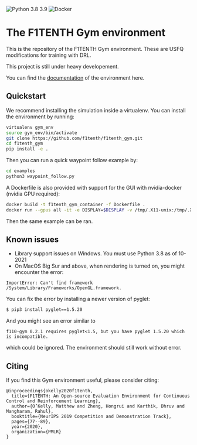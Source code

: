 ![Python 3.8 3.9](https://github.com/f1tenth/f1tenth_gym/actions/workflows/ci.yml/badge.svg)
![Docker](https://github.com/f1tenth/f1tenth_gym/actions/workflows/docker.yml/badge.svg)
# The F1TENTH Gym environment

This is the repository of the F1TENTH Gym environment. These are USFQ modifications for training with DRL.  

This project is still under heavy developement.

You can find the [documentation](https://f1tenth-gym.readthedocs.io/en/latest/) of the environment here.

## Quickstart
We recommend installing the simulation inside a virtualenv. You can install the environment by running:

```bash
virtualenv gym_env
source gym_env/bin/activate
git clone https://github.com/f1tenth/f1tenth_gym.git
cd f1tenth_gym
pip install -e .
```

Then you can run a quick waypoint follow example by:
```bash
cd examples
python3 waypoint_follow.py
```

A Dockerfile is also provided with support for the GUI with nvidia-docker (nvidia GPU required):
```bash
docker build -t f1tenth_gym_container -f Dockerfile .
docker run --gpus all -it -e DISPLAY=$DISPLAY -v /tmp/.X11-unix:/tmp/.X11-unix f1tenth_gym_container
````
Then the same example can be ran.

## Known issues
- Library support issues on Windows. You must use Python 3.8 as of 10-2021
- On MacOS Big Sur and above, when rendering is turned on, you might encounter the error:
```
ImportError: Can't find framework /System/Library/Frameworks/OpenGL.framework.
```
You can fix the error by installing a newer version of pyglet:
```bash
$ pip3 install pyglet==1.5.20
```
And you might see an error similar to
```
f110-gym 0.2.1 requires pyglet<1.5, but you have pyglet 1.5.20 which is incompatible.
```
which could be ignored. The environment should still work without error.

## Citing
If you find this Gym environment useful, please consider citing:

```
@inproceedings{okelly2020f1tenth,
  title={F1TENTH: An Open-source Evaluation Environment for Continuous Control and Reinforcement Learning},
  author={O’Kelly, Matthew and Zheng, Hongrui and Karthik, Dhruv and Mangharam, Rahul},
  booktitle={NeurIPS 2019 Competition and Demonstration Track},
  pages={77--89},
  year={2020},
  organization={PMLR}
}
```
